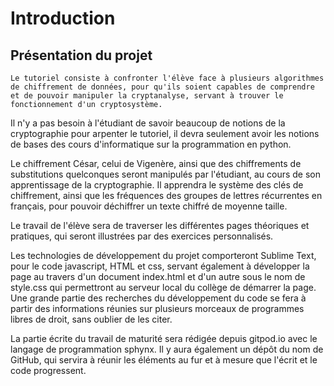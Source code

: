 # Introduction

## Présentation du projet

```{admonition} Information
Le tutoriel consiste à confronter l'élève face à plusieurs algorithmes de chiffrement de données, pour qu'ils soient capables de comprendre et de pouvoir manipuler la cryptanalyse, servant à trouver le fonctionnement d'un cryptosystème.
```

Il n'y a pas besoin à l'étudiant de savoir beaucoup de notions de la cryptographie pour arpenter le tutoriel, il devra seulement avoir les notions de bases des cours d'informatique sur la programmation en python.

Le chiffrement César, celui de Vigenère, ainsi que des chiffrements de substitutions quelconques seront manipulés par l'étudiant, au cours de son apprentissage de la cryptographie. Il apprendra le système des clés de chiffrement, ainsi que les fréquences des groupes de lettres récurrentes en français, pour pouvoir déchiffrer un texte chiffré de moyenne taille.

Le travail de l'élève sera de traverser les différentes pages théoriques et pratiques, qui seront illustrées par des exercices personnalisés.

Les technologies de développement du projet comporteront Sublime Text, pour le code javascript, HTML et css, servant également à développer la page au travers d'un document index.html et d'un autre sous le nom de style.css qui permettront au serveur local du collège de démarrer la page. Une grande partie des recherches du développement du code se fera à partir des informations réunies sur plusieurs morceaux de programmes libres de droit, sans oublier de les citer.

La partie écrite du travail de maturité sera rédigée depuis gitpod.io avec le langage de programmation sphynx. Il y aura également un dépôt du nom de GitHub, qui servira à réunir les éléments au fur et à mesure que l'écrit et le code progressent.